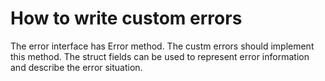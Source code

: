 # How to write custom errors

The error interface has Error method. The custm errors should implement this method. The struct fields can be used to represent
error information and describe the error situation.
